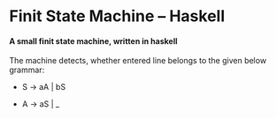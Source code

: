 # Finit State Machine – Haskell

#### A small finit state machine, written in haskell

The machine detects, whether entered line belongs to the given below grammar:

- S -> aA | bS

- A -> aS | _